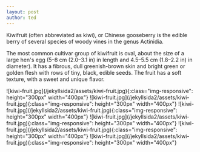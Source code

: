 ```yaml
---
layout: post
author: ted
---
```

Kiwifruit (often abbreviated as kiwi), or Chinese gooseberry is the edible
berry of several species of woody vines in the genus Actinidia.

The most common cultivar group of kiwifruit is oval, about the size of a large
hen's egg (5–8 cm (2.0–3.1 in) in length and 4.5–5.5 cm (1.8–2.2 in) in
diameter). It has a fibrous, dull greenish-brown skin and bright green or
golden flesh with rows of tiny, black, edible seeds. The fruit has a soft
texture, with a sweet and unique flavor.
<div></div>
![kiwi-fruit.jpg](/jekyllsida2/assets/kiwi-fruit.jpg){:class="img-responsive": height="300px" width="400px"}
![kiwi-fruit.jpg](/jekyllsida2/assets/kiwi-fruit.jpg){:class="img-responsive": height="300px" width="400px"}
![kiwi-fruit.jpg](/jekyllsida2/assets/kiwi-fruit.jpg){:class="img-responsive": height="300px" width="400px"}
![kiwi-fruit.jpg](/jekyllsida2/assets/kiwi-fruit.jpg){:class="img-responsive": height="300px" width="400px"}
![kiwi-fruit.jpg](/jekyllsida2/assets/kiwi-fruit.jpg){:class="img-responsive": height="300px" width="400px"}
![kiwi-fruit.jpg](/jekyllsida2/assets/kiwi-fruit.jpg){:class="img-responsive": height="300px" width="400px"}